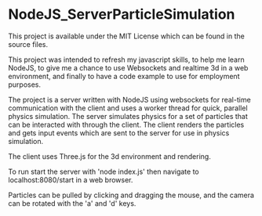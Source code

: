 # NodeJS_ServerParticleSimulation

This project is available under the MIT License which can be found in the source files.

This project was intended to refresh my javascript skills, to help me learn NodeJS, to give me a chance to use Websockets and realtime 3d in a web environment, and finally to have a code example to use for employment purposes.

The project is a server written with NodeJS using websockets for real-time communication with the client and uses a worker thread for quick, parallel physics simulation. The server simulates physics for a set of particles that can be interacted with through the client. The client renders the particles and gets input events which are sent to the server for use in physics simulation.

The client uses Three.js for the 3d environment and rendering.

To run start the server with 'node index.js' then navigate to localhost:8080/start in a web browser.

Particles can be pulled by clicking and dragging the mouse, and the camera can be rotated with the 'a' and 'd' keys.